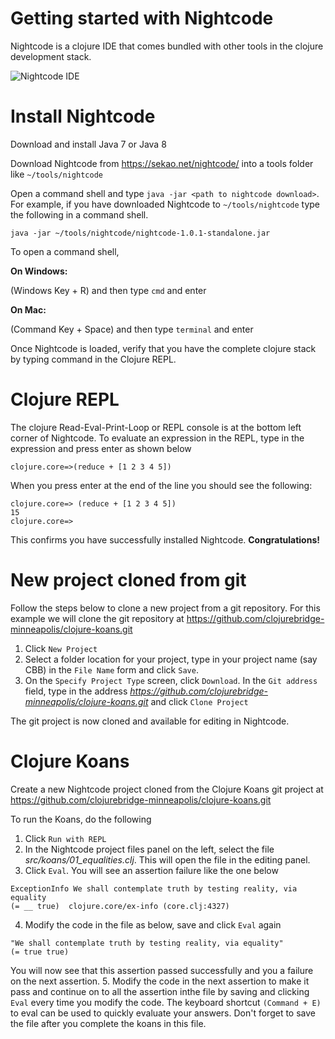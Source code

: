 # Getting started with Nightcode
Nightcode is a clojure IDE that comes bundled with other tools in the
clojure development stack. 

![Nightcode IDE](https://sekao.net/nightcode/screenshot.png)
# Install Nightcode
Download and install Java 7 or Java 8

Download Nightcode from https://sekao.net/nightcode/ into a tools folder like `~/tools/nightcode`

Open a command shell and type `java -jar <path to nightcode download>`. For example, if you have downloaded Nightcode to `~/tools/nightcode` type the following in a command shell.

```
java -jar ~/tools/nightcode/nightcode-1.0.1-standalone.jar
```

To open a command shell,

**On Windows:**

(Windows Key + R) and then type `cmd` and enter

**On Mac:**

(Command Key + Space) and then type `terminal` and enter


Once Nightcode is loaded, verify that you have the complete clojure stack by typing command in the Clojure REPL.
# Clojure REPL
The clojure Read-Eval-Print-Loop or REPL console is at the bottom left corner of Nightcode. To evaluate an expression in the REPL, type in the expression and press enter as shown below

```
clojure.core=>(reduce + [1 2 3 4 5])
```

When you press enter at the end of the line you should see the following:

```
clojure.core=> (reduce + [1 2 3 4 5])
15
clojure.core=>
```

This confirms you have successfully installed Nightcode. **Congratulations!**

# New project cloned from git
  Follow the steps below to clone a new project from a git repository. For this example we will clone the git repository at https://github.com/clojurebridge-minneapolis/clojure-koans.git
  

 1. Click `New Project`
 2. Select a folder location for your project, type in your project name (say CBB) in the `File Name` form and click `Save`.
 3. On the `Specify Project Type` screen, click `Download`. In the `Git address` field, type in the address *https://github.com/clojurebridge-minneapolis/clojure-koans.git* and click `Clone Project`

The git project is now cloned and available for editing in Nightcode.

# Clojure Koans
Create a new Nightcode project cloned from the Clojure Koans git project at https://github.com/clojurebridge-minneapolis/clojure-koans.git 

To run the Koans, do the following

 1. Click `Run with REPL`
 2. In the Nightcode project files panel on the left, select the file *src/koans/01_equalities.clj*. This will open the file in the editing panel.
 3. Click `Eval`. You will see an assertion failure like the one below

 ```
 ExceptionInfo We shall contemplate truth by testing reality, via equality
 (= __ true)  clojure.core/ex-info (core.clj:4327)
 ```
 
 4. Modify the code in the file as below, save and click `Eval` again
 
 ```
 "We shall contemplate truth by testing reality, via equality"
 (= true true)
 ```
 
 You will now see that this assertion passed successfully and you a failure on the next assertion.
 5. Modify the code in the next assertion to make it pass and continue on to all the assertion inthe file by saving and clicking `Eval` every time you modify the code. The keyboard shortcut `(Command + E)` to eval can be used to quickly evaluate your answers. Don't forget to save the file after you complete the koans in this file.
 

